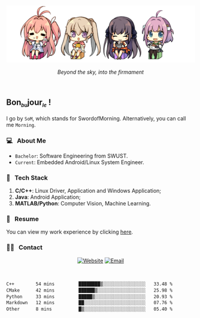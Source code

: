 <img src="./pic/Aokana.png">
<p align="center"><em>Beyond the sky, into the firmament</em></p>

<br/>

## Bon<sub><em><font size=2>bu</font></em></sub>jour<sub><em><font size=2>le</font></em></sub> !

I go by `SoM`, which stands for SwordofMorning. Alternatively, you can call me `Morning`.

### 💻 &nbsp; About Me

- `Bachelor`: Software Engineering from SWUST.
- `Current`: Embedded Android/Linux System Engineer.

### 🔧 &nbsp; Tech Stack

1. **C/C++**: Linux Driver, Application and Windows Application;
2. **Java**: Android Application;
3. **MATLAB/Python**: Computer Vision, Machine Learning.

### 📝 &nbsp; Resume

You can view my work experience by clicking <a href="https://swordofmorning.com/index.php/contact/">here</a>.

### 🤝🏻 &nbsp; Contact

<p align="center">
<a href="https://swordofmorning.com/"><img alt="Website" src="https://img.shields.io/badge/Website-swordofmorning.com-blue?style=flat-square&logo=google-chrome"></a>
<a href="mailto:master@xiaojintao.email
"><img alt="Email" src="https://img.shields.io/badge/Email-master@xiaojintao.email-blue?style=flat-square&logo=gmail"></a>
</p>

<br/>

<!--START_SECTION:waka-->

```txt
C++        54 mins         ████████▒░░░░░░░░░░░░░░░░   33.48 %
CMake      42 mins         ██████▒░░░░░░░░░░░░░░░░░░   25.98 %
Python     33 mins         █████▒░░░░░░░░░░░░░░░░░░░   20.93 %
Markdown   12 mins         ██░░░░░░░░░░░░░░░░░░░░░░░   07.76 %
Other      8 mins          █▒░░░░░░░░░░░░░░░░░░░░░░░   05.40 %
```

<!--END_SECTION:waka-->
